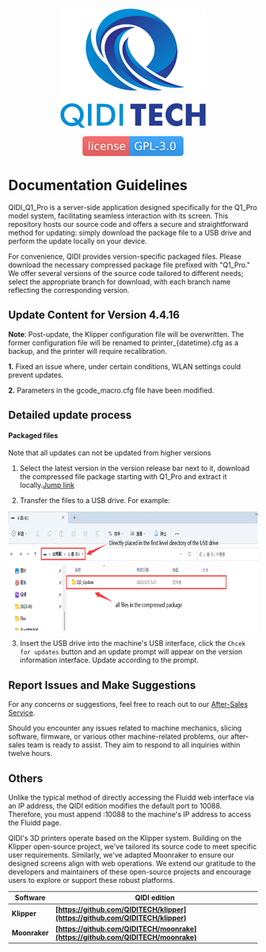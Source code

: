 <p align="center"><img src="other/QIDI.png" height="240" alt="QIDI's logo" /></p>
<p align="center"><a href="/LICENSE"><img alt="GPL-V3.0 License" src="other/qidi.svg"></a></p>

# Documentation Guidelines

QIDI_Q1_Pro is a server-side application designed specifically for the Q1_Pro model system, facilitating seamless interaction with its screen. This repository hosts our source code and offers a secure and straightforward method for updating: simply download the package file to a USB drive and perform the update locally on your device.

For convenience, QIDI provides version-specific packaged files. Please download the necessary compressed package file prefixed with "Q1_Pro." We offer several versions of the source code tailored to different needs; select the appropriate branch for download, with each branch name reflecting the corresponding version.

## Update Content for Version 4.4.16

**Note**: Post-update, the Klipper configuration file will be overwritten. The former configuration file will be renamed to printer_{datetime}.cfg as a backup, and the printer will require recalibration.

**1.** Fixed an issue where, under certain conditions, WLAN settings could prevent updates. 

**2.** Parameters in the gcode_macro.cfg file have been modified.

## Detailed update process

#### Packaged files

Note that all updates can not be updated from higher versions

1. Select the latest version in the version release bar next to it, download the compressed file package starting with Q1_Pro and extract it locally.<a href="https://github.com/QIDITECH/QIDI_Q1_Pro/releases">Jump link</a>

2. Transfer the files to a USB drive. For example:

<p align="left"><img src="other/sample.png" height="240" alt="sample"></p>

3. Insert the USB drive into the machine's USB interface, click the `Chcek for updates` button and an update prompt will appear on the version information interface. Update according to the prompt.

## Report Issues and Make Suggestions

For any concerns or suggestions, feel free to reach out to our [After-Sales Service](https://qidi3d.com/pages/warranty-policy-after-sales-support).

Should you encounter any issues related to machine mechanics, slicing software, firmware, or various other machine-related problems, our after-sales team is ready to assist. They aim to respond to all inquiries within twelve hours.

## Others

Unlike the typical method of directly accessing the Fluidd web interface via an IP address, the QIDI edition modifies the default port to 10088. Therefore, you must append :10088 to the machine's IP address to access the Fluidd page.

QIDI's 3D printers operate based on the Klipper system. Building on the Klipper open-source project, we've tailored its source code to meet specific user requirements. Similarly, we've adapted Moonraker to ensure our designed screens align with web operations. We extend our gratitude to the developers and maintainers of these open-source projects and encourage users to explore or support these robust platforms.

| Software      | QIDI edition                                                                     |
| ------------- | -------------------------------------------------------------------------------- |
| **Klipper**   | **[https://github.com/QIDITECH/klipper](https://github.com/QIDITECH/klipper)**   |
| **Moonraker** | **[https://github.com/QIDITECH/moonrake](https://github.com/QIDITECH/moonrake)** |
